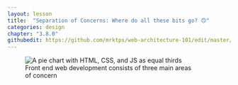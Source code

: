 ```yaml
---
layout: lesson
title:  "Separation of Concerns: Where do all these bits go? 🙃"
categories: design
chapter: "3.8.0"
githubedit: https://github.com/mrktps/web-architecture-101/edit/master/_unit_3/separation-of-concerns.markdown
---
```


<figure>
  <img src="{{ site.baseurl }}/assets/images/misc/separation-of-concerns.png" alt="A pie chart with HTML, CSS, and JS as equal thirds" />
  <figcaption>Front end web development consists of three main areas of&nbsp;concern</figcaption>
</figure>

